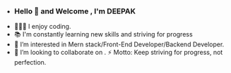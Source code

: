 - <h3>Hello 👋 and Welcome , I'm DEEPAK</h3>
- 👨🏽‍🎓 I enjoy coding.
- 📚 I'm constantly learning new skills and striving for progress
- 👀 I’m interested in Mern stack/Front-End Developer/Backend Developer.
- 💞️ I’m looking to collaborate on .
⚡ Motto: Keep striving for progress, not perfection.

<!---
deepakp2411/deepakp2411 is a ✨ special ✨ repository because its `README.md` (this file) appears on your GitHub profile.
You can click the Preview link to take a look at your changes.
--->
